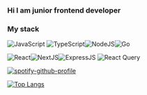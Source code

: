 ### Hi I am junior frontend developer
### My stack 
![JavaScript](https://img.shields.io/badge/javascript-%23323330.svg?style=for-the-badge&logo=javascript&logoColor=%23F7DF1E) ![TypeScript](https://img.shields.io/badge/typescript-%23007ACC.svg?style=for-the-badge&logo=typescript&logoColor=white)![NodeJS](https://img.shields.io/badge/node.js-6DA55F?style=for-the-badge&logo=node.js&logoColor=white)![Go](https://img.shields.io/badge/go-%23323330.svg?style=for-the-badge&logo=go&logoColor=%white)

![React](https://img.shields.io/badge/react-%2320232a.svg?style=for-the-badge&logo=react&logoColor=%2361DAFB)![NextJS](https://img.shields.io/badge/nextjs-%23323330.svg?style=for-the-badge&logo=nextjs)![ExpressJS](https://img.shields.io/badge/expressjs-mA55F.svg?style=for-the-badge&logo=expressjs&logoColor=black) ![React Query](https://img.shields.io/badge/reactquery-%23323330.svg?style=for-the-badge&logo=reactquery)

[![spotify-github-profile](https://spotify-github-profile.vercel.app/api/view?uid=31njek746omirm4ncvnpfvjchzzu&cover_image=true&theme=default&show_offline=false&background_color=121212&interchange=false&bar_color_cover=false)](https://spotify-github-profile.vercel.app/api/view?uid=31njek746omirm4ncvnpfvjchzzu&redirect=true)


[![Top Langs](https://github-readme-stats.vercel.app/api/top-langs/?username=BisquitDubouche&layout=compact&theme=github_dark_dimmed&hide_border=true)](https://github.com/BisquitDubouche/github-readme-stats)



